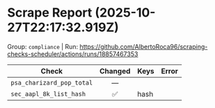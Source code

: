 # Scrape Report (2025-10-27T22:17:32.919Z)

Group: `compliance`  |  Run: https://github.com/AlbertoRoca96/scraping-checks-scheduler/actions/runs/18857467353

| Check | Changed | Keys | Error |
|---|:---:|:--|:--|
| `psa_charizard_pop_total` | — |  |  |
| `sec_aapl_8k_list_hash` | ✅ | hash |  |
